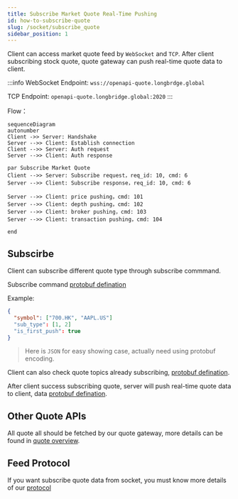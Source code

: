 ```yaml
---
title: Subscribe Market Quote Real-Time Pushing
id: how-to-subscribe-quote
slug: /socket/subscribe_quote
sidebar_position: 1
---
```


Client can access market quote feed by `WebSocket` and `TCP`. After client subscribing stock quote, quote gateway can push real-time quote data to client.

:::info
WebSocket Endpoint: `wss://openapi-quote.longbrdge.global`

TCP Endpoint: `openapi-quote.longbridge.global:2020`
:::

Flow：

```mermaid
sequenceDiagram
autonumber
Client ->> Server: Handshake
Server -->> Client: Establish connection
Client -->> Server: Auth request
Server -->> Client: Auth response

par Subscribe Market Quote
Client -->> Server: Subscribe request，req_id: 10, cmd: 6
Server -->> Client: Subscribe response，req_id: 10, cmd: 6

Server -->> Client: price pushing，cmd: 101
Server -->> Client: depth pushing，cmd: 102
Server -->> Client: broker pushing，cmd: 103
Server -->> Client: transaction pushing，cmd: 104

end

```

## Subscirbe

Client can subscribe different quote type through subscribe commmand.

Subscribe command [protobuf defination](../quote/subscribe/subscribe)

Example:

```json
{
  "symbol": ["700.HK", "AAPL.US"]
  "sub_type": [1, 2]
  "is_first_push": true
}

```

> Here is `JSON` for easy showing case, actually need using protobuf encoding.

Client can also check quote topics already subscribing, [protobuf defination](../quote/subscribe/subsciption).

After client success subscribing quote, server will push real-time quote data to client, data [protobuf defination](../quote/overview).

## Other Quote APIs

All quote all should be fetched by our quote gateway, more details can be found in [quote overview](../quote/overview).

## Feed Protocol

If you want subscribe quote data from socket, you must know more details of our [protocol](../protocol/overview)
